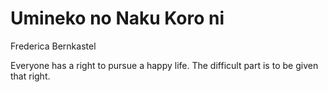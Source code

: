 # Umineko no Naku Koro ni

Frederica Bernkastel

Everyone has a right to pursue a happy life. The difficult part is to be given that right.